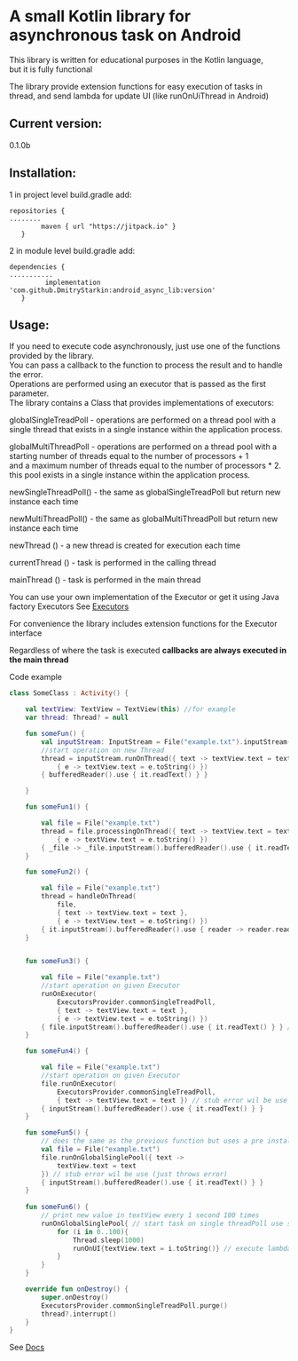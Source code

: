 # A small Kotlin library for asynchronous task on Android

This library is written for educational purposes in the Kotlin language,  
but it is fully functional

The library provide extension functions for easy execution of tasks in thread,
and send lambda for update UI (like runOnUiThread in Android)

## Current version:
0.1.0b

## Installation:

1 in project level build.gradle add:
```
repositories {
........
        maven { url "https://jitpack.io" }
   }
```

2 in module level build.gradle add:
```
dependencies {
...........
         implementation 'com.github.DmitryStarkin:android_async_lib:version'
   }
```

## Usage:

If you need to execute code asynchronously, just use one of
the functions provided by the library.  
You can pass a callback to the function to process the result and to handle the error.  
Operations are performed using an executor that is passed as the first parameter.  
The library contains a Class that provides implementations of executors:

globalSingleTreadPoll - operations are performed on a thread pool with a single thread that exists in a single instance within the application process.

globalMultiThreadPoll - operations are performed on a thread pool with a starting number of threads equal to the number of processors + 1  
and a maximum number of threads equal to the number of processors * 2. this pool exists in a single instance within the application process.

newSingleThreadPoll() - the same as globalSingleTreadPoll but return new instance each time

newMultiThreadPoll() - the same as globalMultiThreadPoll but return new instance each time

newThread () - a new thread is created for execution each time

currentThread () - task is performed in the calling thread

mainThread () - task is performed in the main thread

You can use your own implementation of the Executor or get it using Java factory Executors See [Executors](https://developer.android.com/reference/java/util/concurrent/Executors?hl=ru)

For convenience the library includes extension functions for the Executor interface

Regardless of where the task is executed **callbacks are always executed in the main thread**

Code example

```kotlin
class SomeClass : Activity() {

    val textView: TextView = TextView(this) //for example
    var thread: Thread? = null

    fun someFun() {
        val inputStream: InputStream = File("example.txt").inputStream()
        //start operation on new Thread
        thread = inputStream.runOnThread({ text -> textView.text = text },
            { e -> textView.text = e.toString() })
        { bufferedReader().use { it.readText() } }

    }

    fun someFun1() {

        val file = File("example.txt")
        thread = file.processingOnThread({ text -> textView.text = text },
            { e -> textView.text = e.toString() })
        { _file -> _file.inputStream().bufferedReader().use { it.readText() } }
    }

    fun someFun2() {

        val file = File("example.txt")
        thread = handleOnThread(
            file,
            { text -> textView.text = text },
            { e -> textView.text = e.toString() })
        { it.inputStream().bufferedReader().use { reader -> reader.readText() } }
    }


    fun someFun3() {

        val file = File("example.txt")
        //start operation on given Executor
        runOnExecutor(
            ExecutorsProvider.commonSingleTreadPoll,
            { text -> textView.text = text },
            { e -> textView.text = e.toString() })
        { file.inputStream().bufferedReader().use { it.readText() } } // file captured in closure
    }

    fun someFun4() {

        val file = File("example.txt")
        //start operation on given Executor
        file.runOnExecutor(
            ExecutorsProvider.commonSingleTreadPoll,
            { text -> textView.text = text }) // stub error wil be use (just throws error)
        { inputStream().bufferedReader().use { it.readText() } }
    }

    fun someFun5() {
        // does the same as the previous function but uses a pre installed thread pool
        val file = File("example.txt")
        file.runOnGlobalSinglePool({ text ->
            textView.text = text
        }) // stub error wil be use (just throws error)
        { inputStream().bufferedReader().use { it.readText() } }
    }
    
    fun someFun6() {
        // print new value in textView every 1 second 100 times
        runOnGlobalSinglePool{ // start task on single threadPoll use stub as result and error callbacks
            for (i in 0..100){
                Thread.sleep(1000)
                runOnUI{textView.text = i.toString()} // execute lambda on UI thread
            }
        }
    }

    override fun onDestroy() {
        super.onDestroy()
        ExecutorsProvider.commonSingleTreadPoll.purge()
        thread?.interrupt()
    }
}

```


See [Docs](https://dmitrystarkin.github.io/android_async_lib/)